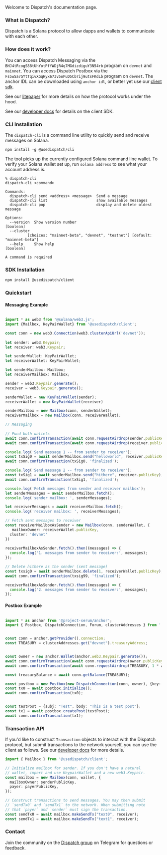 Welcome to Dispatch's documentation page.

### What is Dispatch?
Dispatch is a Solana protocol to allow dapps and wallets to communicate with each other.

### How does it work?
You can access Dispatch Messaging via the `BHJ4tRcogS88tUhYotPfYWDjR4q7MGdizdiguY3N54rb` program on `devnet` and `mainnet`. You can access Dispatch Postbox via the `Fs5wSa7GYtTqivXGqHyx673v5oPuD5Cb7ij9utsFKdLb` program on `devnet`. The anchor IDL can be downloaded using `anchor idl`, or better yet use our [client sdk](https://www.npmjs.com/package/@usedispatch/client).

See our [litepaper](./litepaper.md) for more details on how the protocol works under the hood.

See our [developer docs](./developer.md) for details on the client SDK.

### CLI Installation

The `dispatch-cli` is a command line utility to quickly send and receive messages on Solana. 

```
npm install -g @usedispatch/cli
```

The tool picks up the currently configured Solana command line wallet. To verify your Solana wallet set up, run `solana address` to see what your account address is.

```
% dispatch-cli
dispatch-cli <command>

Commands:
  dispatch-cli send <address> <message>  Send a message
  dispatch-cli list                      show available messages
  dispatch-cli pop                       display and delete oldest message

Options:
  --version  Show version number                                   [boolean]
  --cluster
          [choices: "mainnet-beta", "devnet", "testnet"] [default: "mainnet-beta"]
  --help     Show help                                             [boolean]

A command is required
```



### SDK Installation

```bash
npm install @usedispatch/client
```

### Quickstart

#### Messaging Example

```typescript

import * as web3 from '@solana/web3.js';
import {Mailbox, KeyPairWallet} from '@usedispatch/client';

const conn = new web3.Connection(web3.clusterApiUrl('devnet'));
  
let sender: web3.Keypair;
let receiver: web3.Keypair;

let senderWallet: KeyPairWallet;
let receiverWallet: KeyPairWallet;

let senderMailbox: Mailbox;
let receiverMailbox: Mailbox;

sender = web3.Keypair.generate();
receiver = web3.Keypair.generate();

senderWallet = new KeyPairWallet(sender);
receiverWallet = new KeyPairWallet(receiver)

senderMailbox = new Mailbox(conn, senderWallet);
receiverMailbox = new Mailbox(conn, receiverWallet);

// Messaging
  
// Fund both wallets
await conn.confirmTransaction(await conn.requestAirdrop(sender.publicKey, 2 * web3.LAMPORTS_PER_SOL));
await conn.confirmTransaction(await conn.requestAirdrop(receiver.publicKey, 2 * web3.LAMPORTS_PER_SOL));

console.log('Send message 1 -- from sender to receiver');
const txSig0 = await senderMailbox.send("helloworld", receiver.publicKey);
await conn.confirmTransaction(txSig0, 'finalized');

console.log('Send message 2 -- from sender to receiver');
const txSig1 = await senderMailbox.send("hithere", receiver.publicKey);
await conn.confirmTransaction(txSig1, 'finalized');

console.log('Fetch messages from sender and receiver mailbox');
let senderMessages = await senderMailbox.fetch();
console.log('sender mailbox: ', senderMessages);

let receiverMessages = await receiverMailbox.fetch();
console.log('receiver mailbox: ', receiverMessages);

// Fetch sent messages to receiver
const receiverMailboxAsSender = new Mailbox(conn, senderWallet, {
   mailboxOwner: receiverWallet.publicKey,
  cluster: 'devnet'
})
  
receiverMailboxAsSender.fetch().then((messages) => {
  console.log('1. messages from sender to receiver:', messages);
});

// Delete hithere as the sender (sent message)
const txsig0 = await senderMailbox.delete(1, receiverWallet.publicKey);
await conn.confirmTransaction(txsig99, 'finalized');

receiverMailboxAsSender.fetch().then((messages) => {
  console.log('2. messages from sender to receiver:', messages);
});

```


#### Postbox Example

```typescript

import * as anchor from '@project-serum/anchor';
import { Postbox, DispatchConnection, Forum, clusterAddresses } from '../usedispatch_client/src';


const conn = anchor.getProvider().connection;
const TREASURY = clusterAddresses.get("devnet").treasuryAddress;


const owner = new anchor.Wallet(anchor.web3.Keypair.generate());
await conn.confirmTransaction(await conn.requestAirdrop(owner.publicKey, 2 * anchor.web3.LAMPORTS_PER_SOL));
await conn.confirmTransaction(await conn.requestAirdrop(TREASURY, 1 * anchor.web3.LAMPORTS_PER_SOL));

const treasuryBalance = await conn.getBalance(TREASURY);

const postbox = new Postbox(new DispatchConnection(conn, owner), {key: owner.publicKey, str: "Public"});
const tx0 = await postbox.initialize();
await conn.confirmTransaction(tx0);


const testPost = {subj: "Test", body: "This is a test post"};
const tx1 = await postbox.createPost(testPost);
await conn.confirmTransaction(tx1);
```


### Transaction API

If you'd like to construct `Transaction` objects to interact with the Dispatch protocol,
but submit transactions to the network yourself, you can use the client as follows. See our [developer docs](./developer.md) for more details.

```typescript
import { Mailbox } from '@usedispatch/client';

// Initialize mailbox for sender. If you don't have a natural
// wallet, import and use KeypairWallet and a new web3.Keypair.
const mailbox = new Mailbox(conn, wallet, {
  mailboxOwner: senderPublicKey,
  payer: payerPublicKey,
});

// Construct transactions to send messages. You may then submit
// `sendTx0` and `sendTx1` to the network. When submitting note
// that `payer` and `sender` must sign the transaction.
const sendTx0 = await mailbox.makeSendTx("text0", receiver);
const sendTx1 = await mailbox.makeSendTx("text1", receiver);
```


### Contact
Join the community on the [Dispatch group](https://t.me/+tY-bKbPLixw1MmI5) on Telegram for questions or feedback.

